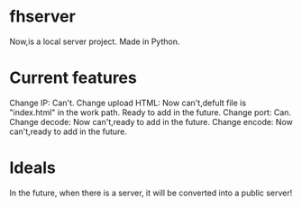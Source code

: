 # fhserver
Now,is a local server project.
Made in Python.
# Current features
Change IP:
Can't.
Change upload HTML:
Now can't,defult file is "index.html" in the work path. Ready to add in the future.
Change port:
Can.
Change decode:
Now can't,ready to add in the future.
Change encode:
Now can't,ready to add in the future.

# Ideals
In the future, when there is a server, it will be converted into a public server!

